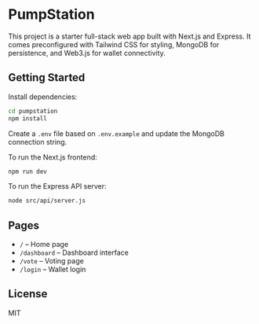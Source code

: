 # PumpStation

This project is a starter full-stack web app built with Next.js and Express. It comes preconfigured with Tailwind CSS for styling, MongoDB for persistence, and Web3.js for wallet connectivity.

## Getting Started

Install dependencies:

```bash
cd pumpstation
npm install
```

Create a `.env` file based on `.env.example` and update the MongoDB connection string.

To run the Next.js frontend:

```bash
npm run dev
```

To run the Express API server:

```bash
node src/api/server.js
```

## Pages

- `/` – Home page
- `/dashboard` – Dashboard interface
- `/vote` – Voting page
- `/login` – Wallet login

## License

MIT
